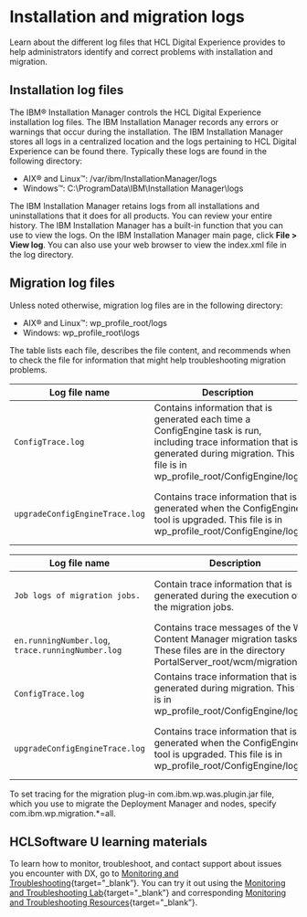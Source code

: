 # Installation and migration logs

Learn about the different log files that HCL Digital Experience provides to help administrators identify and correct problems with installation and migration.

## Installation log files

The IBM® Installation Manager controls the HCL Digital Experience installation log files. The IBM Installation Manager records any errors or warnings that occur during the installation. The IBM Installation Manager stores all logs in a centralized location and the logs pertaining to HCL Digital Experience can be found there. Typically these logs are found in the following directory:

-   AIX® and Linux™: /var/ibm/InstallationManager/logs
-   Windows™: C:\\ProgramData\IBM\Installation Manager\logs

The IBM Installation Manager retains logs from all installations and uninstallations that it does for all products. You can review your entire history. The IBM Installation Manager has a built-in function that you can use to view the logs. On the IBM Installation Manager main page, click **File > View log**. You can also use your web browser to view the index.xml file in the log directory.

## Migration log files

Unless noted otherwise, migration log files are in the following directory:

-   AIX® and Linux™: wp_profile_root/logs
-   Windows: wp_profile_root\logs

The table lists each file, describes the file content, and recommends when to check the file for information that might help troubleshooting migration problems.

|Log file name|Description|Problem symptoms|
|-------------|-----------|----------------|
|`ConfigTrace.log`|Contains information that is generated each time a ConfigEngine task is run, including trace information that is generated during migration. This file is in wp_profile_root/ConfigEngine/log.|Check this log if migration stops before successful completion.|
|`upgradeConfigEngineTrace.log`|Contains trace information that is generated when the ConfigEngine tool is upgraded. This file is in wp_profile_root/ConfigEngine/log|Check this log if errors occur when you run the upgradeConfigEngine tool.|

|Log file name|Description|Problem symptoms|
|-------------|-----------|----------------|
|`Job logs of migration jobs.`|Contain trace information that is generated during the execution of the migration jobs.|Check these files if there are problems with a specific migration step.|
|`en.runningNumber.log`, `trace.runningNumber.log`|Contains trace messages of the Web Content Manager migration tasks. These files are in the directory PortalServer_root/wcm/migration/log.|Check this log for errors that are generated during migration.|
|`ConfigTrace.log`|Contains trace information that is generated during migration. This file is in wp_profile_root/ConfigEngine/log.|Check this log if migration stops before successful completion.|
|`upgradeConfigEngineTrace.log`|Contains trace information that is generated when the ConfigEngine tool is upgraded. This file is in wp_profile_root/ConfigEngine/log.|Check this log if errors occur when you run the upgradeConfigEngine tool.|

To set tracing for the migration plug-in com.ibm.wp.was.plugin.jar file, which you use to migrate the Deployment Manager and nodes, specify com.ibm.wp.migration.*=all.

## HCLSoftware U learning materials

To learn how to monitor, troubleshoot, and contact support about issues you encounter with DX, go to [Monitoring and Troubleshooting](https://hclsoftwareu.hcltechsw.com/component/axs/?view=sso_config&id=3&forward=https%3A%2F%2Fhclsoftwareu.hcltechsw.com%2Fcourses%2Flesson%2F%3Fid%3D3436){target="_blank”}. You can try it out using the [Monitoring and Troubleshooting Lab](https://hclsoftwareu.hcltechsw.com/images/Lc4sMQCcN5uxXmL13gSlsxClNTU3Mjc3NTc4MTc2/DS_Academy/DX/Administrator/HDX-ADM-200_Monitoring_and_Troubleshooting_Lab.pdf){target="_blank”} and corresponding [Monitoring and Troubleshooting Resources](https://hclsoftwareu.hcltechsw.com/images/Lc4sMQCcN5uxXmL13gSlsxClNTU3Mjc3NTc4MTc2/DS_Academy/DX/Administrator/HDX-ADM-200_Monitoring_and_Troubleshooting_Lab_Resources.zip){target="_blank”}.

